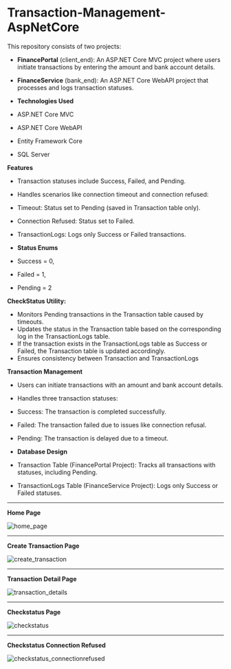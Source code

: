 # Transaction-Management-AspNetCore

This repository consists of two projects:

- **FinancePortal** (client_end): An ASP.NET Core MVC project where users initiate transactions by entering the amount and bank account details.
- **FinanceService** (bank_end): An ASP.NET Core WebAPI project that processes and logs transaction statuses.

- **Technologies Used**

- ASP.NET Core MVC
- ASP.NET Core WebAPI
- Entity Framework Core
- SQL Server


**Features**

- Transaction statuses include Success, Failed, and Pending.
- Handles scenarios like connection timeout and connection refused:
- Timeout: Status set to Pending (saved in Transaction table only).
- Connection Refused: Status set to Failed.
- TransactionLogs: Logs only Success or Failed transactions.

- **Status Enums**

- Success = 0,
- Failed = 1,
- Pending = 2


**CheckStatus Utility:**

- Monitors Pending transactions in the Transaction table caused by timeouts.
- Updates the status in the Transaction table based on the corresponding log in the TransactionLogs table.
- If the transaction exists in the TransactionLogs table as Success or Failed, the Transaction table is updated accordingly.
- Ensures consistency between Transaction and TransactionLogs

**Transaction Management**

- Users can initiate transactions with an amount and bank account details.
- Handles three transaction statuses:
- Success: The transaction is completed successfully.
- Failed: The transaction failed due to issues like connection refusal.
- Pending: The transaction is delayed due to a timeout.


- **Database Design**

- Transaction Table (FinancePortal Project): Tracks all transactions with statuses, including Pending.
- TransactionLogs Table (FinanceService Project): Logs only Success or Failed statuses.

---

**Home Page**

![home_page](https://github.com/user-attachments/assets/8f858cd1-881c-4855-9778-869de1840a03)

---

**Create Transaction Page**

![create_transaction](https://github.com/user-attachments/assets/572acdca-b4fb-4b1f-a67c-81334b9e78bf)

---

**Transaction Detail Page**

![transaction_details](https://github.com/user-attachments/assets/5a8018c4-b00d-46be-8a2a-7f7ee2a109b4)

---

**Checkstatus Page**

![checkstatus](https://github.com/user-attachments/assets/3400f034-ed67-421a-84ab-614cae439dce)

---

**Checkstatus Connection Refused**

![checkstatus_connectionrefused](https://github.com/user-attachments/assets/c8a88387-3b61-4d36-88ba-2c55e2dc91eb)

